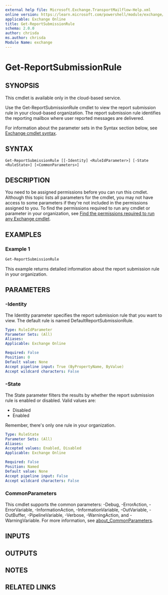 ```yaml
---
external help file: Microsoft.Exchange.TransportMailflow-Help.xml
online version: https://learn.microsoft.com/powershell/module/exchange/get-reportsubmissionrule
applicable: Exchange Online
title: Get-ReportSubmissionRule
schema: 2.0.0
author: chrisda
ms.author: chrisda
Module Name: exchange
---
```


# Get-ReportSubmissionRule

## SYNOPSIS
This cmdlet is available only in the cloud-based service.

Use the Get-ReportSubmissionRule cmdlet to view the report submission rule in your cloud-based organization. The report submission rule identifies the reporting mailbox where user reported messages are delivered.

For information about the parameter sets in the Syntax section below, see [Exchange cmdlet syntax](https://learn.microsoft.com/powershell/exchange/exchange-cmdlet-syntax).

## SYNTAX

```
Get-ReportSubmissionRule [[-Identity] <RuleIdParameter>] [-State <RuleState>] [<CommonParameters>]
```

## DESCRIPTION
You need to be assigned permissions before you can run this cmdlet. Although this topic lists all parameters for the cmdlet, you may not have access to some parameters if they're not included in the permissions assigned to you. To find the permissions required to run any cmdlet or parameter in your organization, see [Find the permissions required to run any Exchange cmdlet](https://learn.microsoft.com/powershell/exchange/find-exchange-cmdlet-permissions).

## EXAMPLES

### Example 1
```powershell
Get-ReportSubmissionRule
```

This example returns detailed information about the report submission rule in your organization.

## PARAMETERS

### -Identity
The Identity parameter specifies the report submission rule that you want to view. The default rule is named DefaultReportSubmissionRule.

```yaml
Type: RuleIdParameter
Parameter Sets: (All)
Aliases:
Applicable: Exchange Online

Required: False
Position: 0
Default value: None
Accept pipeline input: True (ByPropertyName, ByValue)
Accept wildcard characters: False
```

### -State
The State parameter filters the results by whether the report submission rule is enabled or disabled. Valid values are:

- Disabled
- Enabled

Remember, there's only one rule in your organization.

```yaml
Type: RuleState
Parameter Sets: (All)
Aliases:
Accepted values: Enabled, Disabled
Applicable: Exchange Online

Required: False
Position: Named
Default value: None
Accept pipeline input: False
Accept wildcard characters: False
```

### CommonParameters
This cmdlet supports the common parameters: -Debug, -ErrorAction, -ErrorVariable, -InformationAction, -InformationVariable, -OutVariable, -OutBuffer, -PipelineVariable, -Verbose, -WarningAction, and -WarningVariable. For more information, see [about_CommonParameters](https://go.microsoft.com/fwlink/p/?LinkID=113216).

## INPUTS

## OUTPUTS

## NOTES

## RELATED LINKS
